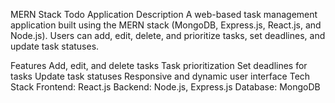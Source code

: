 MERN Stack Todo Application
Description
A web-based task management application built using the MERN stack (MongoDB, Express.js, React.js, and Node.js). Users can add, edit, delete, and prioritize tasks, set deadlines, and update task statuses.

Features
Add, edit, and delete tasks
Task prioritization
Set deadlines for tasks
Update task statuses
Responsive and dynamic user interface
Tech Stack
Frontend: React.js
Backend: Node.js, Express.js
Database: MongoDB
